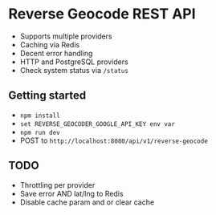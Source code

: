 # Reverse Geocode REST API

* Supports multiple providers
* Caching via Redis
* Decent error handling
* HTTP and PostgreSQL providers
* Check system status via `/status`

## Getting started

* `npm install`
* `set REVERSE_GEOCODER_GOOGLE_API_KEY env var`
* `npm run dev`
* POST to `http://localhost:8080/api/v1/reverse-geocode`

## TODO

* Throttling per provider
* Save error AND lat/lng to Redis
* Disable cache param and or clear cache
